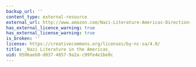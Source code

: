```yaml
---
backup_url: ''
content_type: external-resource
external_url: http://www.amazon.com/Nazi-Literature-Americas-Directions-Paperbook/dp/0811217949
has_external_licence_warning: true
has_external_license_warning: true
is_broken: ''
license: https://creativecommons.org/licenses/by-nc-sa/4.0/
title: _Nazi Literature in the Americas_
uid: 0506aeb0-d037-4857-9a2a-c99fe4e1be0c
---
```

